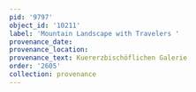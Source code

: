 ```yaml
---
pid: '9797'
object_id: '10211'
label: 'Mountain Landscape with Travelers '
provenance_date:
provenance_location:
provenance_text: Kuererzbischöflichen Galerie
order: '2605'
collection: provenance
---
```

